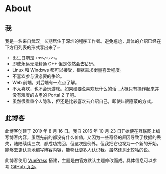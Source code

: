 # About

## 我

我是一名来自武汉，长期居住于深圳的程序工作者。避免尴尬，具体的介绍已经在下方用列表的形式写出来了~

- 出生日期是 `1995/2/21`。
- 即使永远无法精通 C++ 但是依然会去钻研。
- Linux 和 Windows 都可以接受，根据需求衡量喜爱程度。
- 不喜欢参与没必要的争论。
- Web 前端，对后端有一点点了解。
- 不太喜欢，也不会玩游戏。如果硬要说喜欢玩什么的话...大概只有操作起来并没有难度的古老的 Portal 2 了吧。
- 虽然很看重个人隐私，但还是比较喜欢去介绍自己，即使以很隐蔽的方式。


## 此博客

此博客创建于 2019 年 8 月 16 日。我自 2016 年 10 月 23 日开始便在互联网上编写博客内容，虽然先前的都没有什么价值。又因为一些奇怪的原因导致了数据的丢失，陆陆续续三次，都成功找回，但这次是例外。但我把它也视为一个新的开始，能够去更认真地编写博客内容，能够让更多人认识我。虽然还是比较咕的说。

此博客使用 [VuePress](//vuepress.vuejs.org) 搭建，主题是由官方默认主题修改而成。具体信息可以参考 [GitHub 页面](//github.com/Subilan/subilan.github.io)。
